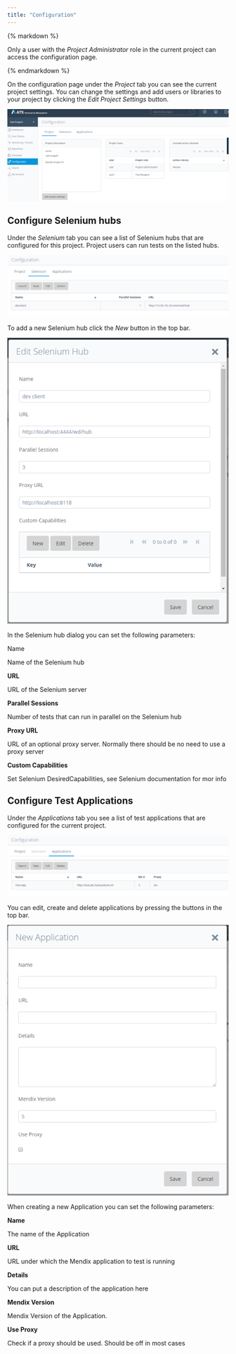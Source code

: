 ```yaml
---
title: "Configuration"
---
```

<div class="alert alert-info">{% markdown %}

Only a user with the _Project Administrator_ role in the current project can access the configuration page.

{% endmarkdown %}</div>

On the configuration page under the _Project_ tab you can see the current project settings. You can change the settings and add users or libraries to your project by clicking the _Edit Project Settings_ button.

![Configuration Page Project Tab](attachments/20644064/21168209.png)

## Configure Selenium hubs

Under the _Selenium_ tab you can see a list of Selenium hubs that are configured for this project. Project users can run tests on the listed hubs.

![Configuration Selenium Tab](attachments/20644064/21168210.png)

To add a new Selenium hub click the _New_ button in the top bar.

![Edit Selenium hub dialog](attachments/20644064/21168211.png)

In the Selenium hub dialog you can set the following parameters:

Name

Name of the Selenium hub

**URL**

URL of the Selenium server

**Parallel Sessions**

Number of tests that can run in parallel on the Selenium hub

**Proxy URL**

URL of an optional proxy server. Normally there should be no need to use a proxy server

**Custom Capabilities**

Set Selenium DesiredCapabilities, see Selenium documentation for mor info

## Configure Test Applications

Under the _Applications_ tab you see a list of test applications that are configured for the current project.

![Configuration Applications tab](attachments/20644064/21168212.png)

You can edit, create and delete applications by pressing the buttons in the top bar.

![New Application Dialog](attachments/20644064/21168213.png)

When creating a new Application you can set the following parameters:

**Name**

The name of the Application

**URL**

URL under which the Mendix application to test is running

**Details**

You can put a description of the application here

**Mendix Version**

Mendix Version of the Application.

**Use Proxy**

Check if a proxy should be used. Should be off in most cases
